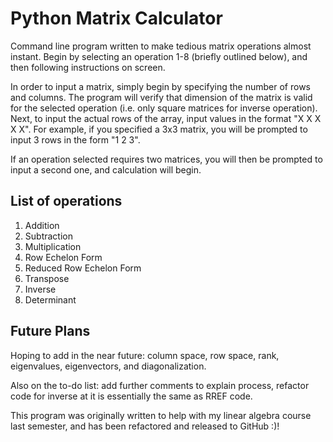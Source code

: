 # Python Matrix Calculator
Command line program written to make tedious matrix operations almost instant. Begin by selecting an operation 1-8 (briefly outlined below), and then following instructions on screen.

In order to input a matrix, simply begin by specifying the number of rows and columns. The program will verify that dimension of the matrix is valid for the selected operation (i.e. only square matrices for inverse operation). Next, to input the actual rows of the array, input values in the format "X X X X X". For example, if you specified a 3x3 matrix, you will be prompted to input 3 rows in the form "1 2 3".

If an operation selected requires two matrices, you will then be prompted to input a second one, and calculation will begin.

## List of operations
1. Addition
2. Subtraction
3. Multiplication
4. Row Echelon Form
5. Reduced Row Echelon Form
6. Transpose
7. Inverse
8. Determinant

## Future Plans
Hoping to add in the near future: column space, row space, rank, eigenvalues, eigenvectors, and diagonalization.

Also on the to-do list: add further comments to explain process, refactor code for inverse at it is essentially the same as RREF code.

This program was originally written to help with my linear algebra course last semester, and has been refactored and released to GitHub :)!